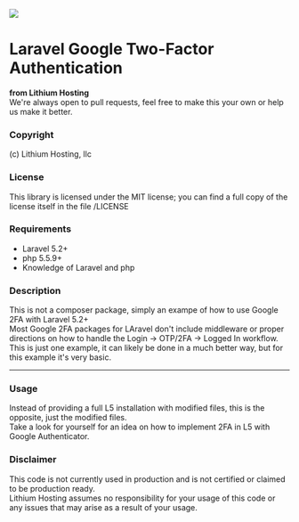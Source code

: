![](https://lithiumhosting.com/images/logo_new_black.png)

# Laravel Google Two-Factor Authentication
**from Lithium Hosting**  
We're always open to pull requests, feel free to make this your own or help us make it better.

### Copyright
(c) Lithium Hosting, llc

### License
This library is licensed under the MIT license; you can find a full copy of the license itself in the file /LICENSE

### Requirements
- Laravel 5.2+
- php 5.5.9+
- Knowledge of Laravel and php

### Description
This is not a composer package, simply an exampe of how to use Google 2FA with Laravel 5.2+  
Most Google 2FA packages for LAravel don't include middleware or proper directions on how to handle the Login -> OTP/2FA -> Logged In workflow.  
This is just one example, it can likely be done in a much better way, but for this example it's very basic.  

* * *

### Usage
Instead of providing a full L5 installation with modified files, this is the opposite, just the modified files.  
Take a look for yourself for an idea on how to implement 2FA in L5 with Google Authenticator.

### Disclaimer
This code is not currently used in production and is not certified or claimed to be production ready.  
Lithium Hosting assumes no responsibility for your usage of this code or any issues that may arise as a result of your usage.